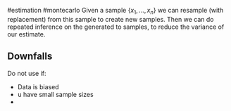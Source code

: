 #estimation
#montecarlo
Given a sample $\{x_{1},\dots,x_{n}\}$ we can resample (with replacement) from this sample to create new samples. Then we can do repeated inference on the generated to samples, to reduce the variance of our estimate.

## Downfalls
Do not use if:
- Data is biased
- u have small sample sizes
- 